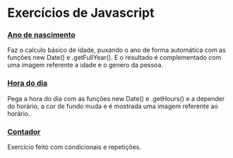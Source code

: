 # Exercícios de Javascript

### [Ano de nascimento](https://github.com/ViniciusCoutt/exercicios-js/tree/main/anodenascimento)

Faz o calculo básico de idade, puxando o ano de forma automática com as funções new Date() e .getFullYear(). E o resultado é complementado com uma imagem referente a idade e o genero da pessoa. 

### [Hora do dia](https://github.com/ViniciusCoutt/exercicios-js/tree/main/horadodia)

Pega a hora do dia com as funções new Date() e .getHours() e a depender do horário, a cor de fundo muda e é mostrada uma imagem referente ao horário.

### [Contador](https://github.com/ViniciusCoutt/exercicios-js/tree/main/contador)

Exercício feito com condicionais e repetições.


